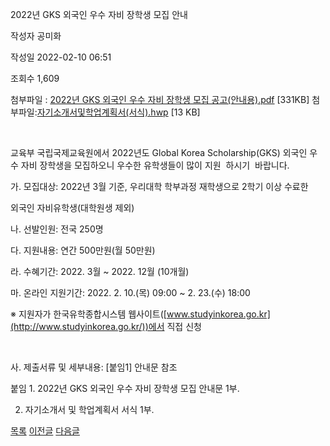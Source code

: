 
2022년 GKS 외국인 우수 자비 장학생 모집 안내





작성자
공미화


작성일
2022-02-10 06:51


조회수
1,609


첨부파일 : [2022년 GKS 외국인 우수 자비 장학생 모집 공고(안내용).pdf](https://computer.knu.ac.kr/pack/bbs/down.php?f_name=Q0dUVllEWVdbVHZLcRUQblNAQw==&o_name=2022년GKS외국인우수자비장학생모집공고(안내용).pdf&tbl=Site_BBS_25) [331KB]
첨부파일:[자기소개서및학업계획서(서식).hwp](https://computer.knu.ac.kr/pack/bbs/down.php?f_name=QEdUVllEWVdbVHZLcRUQbktTVQ==&o_name=자기소개서및학업계획서(서식).hwp&tbl=Site_BBS_25) [13 KB]


﻿

교육부 국립국제교육원에서 2022년도 Global Korea Scholarship(GKS) 외국인 우수 자비 장학생을 모집하오니 우수한 유학생들이 많이 지원  하시기  바랍니다.

  


 가. 모집대상: 2022년 3월 기준, 우리대학 학부과정 재학생으로 2학기 이상 수료한 

  


 외국인 자비유학생(대학원생 제외)

  


 나. 선발인원: 전국 250명

  


 다. 지원내용: 연간 500만원(월 50만원)

  


 라. 수혜기간: 2022. 3월 ~ 2022. 12월 (10개월)

  


 마. 온라인 지원기간: 2022. 2. 10.(목) 09:00 ~ 2. 23.(수) 18:00

  


 ※ 지원자가 한국유학종합시스템 웹사이트([www.studyinkorea.go.kr](http://www.studyinkorea.go.kr/))에서 직접 신청

  


  

  


 사. 제출서류 및 세부내용: [붙임1] 안내문 참조

  


 

  


붙임 1. 2022년 GKS 외국인 우수 자비 장학생 모집 안내문 1부.

  


 2. 자기소개서 및 학업계획서 서식 1부. 

  
  








[목록](https://computer.knu.ac.kr/06_sub/02_sub.html?key=&keyfield=&category=&page=1&bbs_code=Site_BBS_25)
[이전글](https://computer.knu.ac.kr/06_sub/02_sub.html?bbs_cmd=view&page=1&key=&keyfield=&category=&no=3695&bbs_code=Site_BBS_25)
[다음글](https://computer.knu.ac.kr/06_sub/02_sub.html?bbs_cmd=view&page=1&key=&keyfield=&category=&no=3697&bbs_code=Site_BBS_25)

















 
